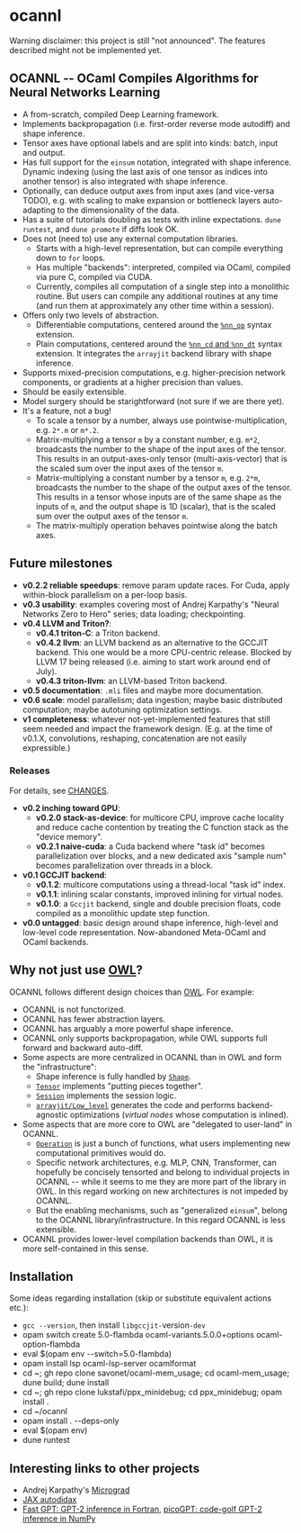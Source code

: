 ocannl
======

Warning disclaimer: this project is still "not announced". The features described might not be implemented yet.

## OCANNL -- OCaml Compiles Algorithms for Neural Networks Learning

* A from-scratch, compiled Deep Learning framework.
* Implements backpropagation (i.e. first-order reverse mode autodiff) and shape inference.
* Tensor axes have optional labels and are split into kinds: batch, input and output.
* Has full support for the `einsum` notation, integrated with shape inference. Dynamic indexing (using the last axis of one tensor as indices into another tensor) is also integrated with shape inference.
* Optionally, can deduce output axes from input axes (and vice-versa TODO), e.g. with scaling to make expansion or bottleneck layers auto-adapting to the dimensionality of the data.
* Has a suite of tutorials doubling as tests with inline expectations. `dune runtest`, and `dune promote` if diffs look OK.
* Does not (need to) use any external computation libraries.
  * Starts with a high-level representation, but can compile everything down to `for` loops.
  * Has multiple "backends": interpreted, compiled via OCaml, compiled via pure C, compiled via CUDA.
  * Currently, compiles all computation of a single step into a monolithic routine. But users can compile any additional routines at any time (and run them at approximately any other time within a session).
* Offers only two levels of abstraction.
  * Differentiable computations, centered around the [`%nn_op`](lib/ppx_nn_op.ml) syntax extension.
  * Plain computations, centered around the [`%nn_cd` and `%nn_dt`](lib/ppx_nn_cd.ml) syntax extension. It integrates the `arrayjit` backend library with shape inference.
* Supports mixed-precision computations, e.g. higher-precision network components, or gradients at a higher precision than values.
* Should be easily extensible.
* Model surgery should be starightforward (not sure if we are there yet).
* It's a feature, not a bug!
  * To scale a tensor by a number, always use pointwise-multiplication, e.g. `2*.m` or `m*.2`.
  * Matrix-multiplying a tensor `m` by a constant number, e.g. `m*2`, broadcasts the number to the shape of the input axes of the tensor. This results in an output-axes-only tensor (multi-axis-vector) that is the scaled sum over the input axes of the tensor `m`.
  * Matrix-multiplying a constant number by a tensor `m`, e.g. `2*m`, broadcasts the number to the shape of the output axes of the tensor. This results in a tensor whose inputs are of the same shape as the inputs of `m`, and the output shape is 1D (scalar), that is the scaled sum over the output axes of the tensor `m`.
  * The matrix-multiply operation behaves pointwise along the batch axes.
  
## Future milestones

* **v0.2.2 reliable speedups**: remove param update races. For Cuda, apply within-block parallelism on a per-loop basis.
* **v0.3 usability**: examples covering most of Andrej Karpathy's "Neural Networks Zero to Hero" series; data loading; checkpointing.
* **v0.4 LLVM and Triton?**:
  * **v0.4.1 triton-C**: a Triton backend.
  * **v0.4.2 llvm**: an LLVM backend as an alternative to the GCCJIT backend. This one would be a more CPU-centric release. Blocked by LLVM 17 being released (i.e. aiming to start work around end of July).
  * **v0.4.3 triton-llvm**: an LLVM-based Triton backend.
* **v0.5 documentation**: `.mli` files and maybe more documentation.
* **v0.6 scale**: model parallelism; data ingestion; maybe basic distributed computation; maybe autotuning optimization settings.
* **v1 completeness**: whatever not-yet-implemented features that still seem needed and impact the framework design. (E.g. at the time of v0.1.X, convolutions, reshaping, concatenation are not easily expressible.)

### Releases

For details, see [CHANGES](CHANGES.md).

* **v0.2 inching toward GPU**:
  * **v0.2.0 stack-as-device**: for multicore CPU, improve cache locality and reduce cache contention by treating the C function stack as the "device memory".
  * **v0.2.1 naive-cuda**: a Cuda backend where "task id" becomes parallelization over blocks, and a new dedicated axis "sample num" becomes parallelization over threads in a block.
* **v0.1 GCCJIT backend**:
  * **v0.1.2**: multicore computations using a thread-local "task id" index.
  * **v0.1.1**: inlining scalar constants, improved inlining for virtual nodes.
  * **v0.1.0**: a `Gccjit` backend, single and double precision floats, code compiled as a monolithic update step function.
* **v0.0 untagged**: basic design around shape inference, high-level and low-level code representation. Now-abandoned Meta-OCaml and OCaml backends.


## Why not just use [OWL](https://ocaml.xyz/)?

OCANNL follows different design choices than [OWL](https://ocaml.xyz/). For example:
* OCANNL is not functorized.
* OCANNL has fewer abstraction layers.
* OCANNL has arguably a more powerful shape inference.
* OCANNL only supports backpropagation, while OWL supports full forward and backward auto-diff.
* Some aspects are more centralized in OCANNL than in OWL and form the "infrastructure":
  * Shape inference is fully handled by [`Shape`](lib/shape.ml).
  * [`Tensor`](lib/tensor.ml) implements "putting pieces together".
  * [`Session`](lib/session.ml) implements the session logic.
  * [`arrayjit/Low_level`](arrayjit/) generates the code and performs backend-agnostic optimizations (_virtual nodes_ whose computation is inlined).
* Some aspects that are more core to OWL are "delegated to user-land" in OCANNL.
  * [`Operation`](lib/operation.ml) is just a bunch of functions, what users implementing new computational primitives would do.
  * Specific network architectures, e.g. MLP, CNN, Transformer, can hopefully be concisely tensorted and belong to individual projects in OCANNL -- while it seems to me they are more part of the library in OWL. In this regard working on new architectures is not impeded by OCANNL.
  * But the enabling mechanisms, such as "generalized `einsum`", belong to the OCANNL library/infrastructure. In this regard OCANNL is less extensible.
* OCANNL provides lower-level compilation backends than OWL, it is more self-contained in this sense.

## Installation

Some ideas regarding installation (skip or substitute equivalent actions etc.):
* `gcc --version`, then install `libgccjit-`version`-dev`
* opam switch create 5.0-flambda ocaml-variants.5.0.0+options ocaml-option-flambda
* eval $(opam env --switch=5.0-flambda)
* opam install lsp ocaml-lsp-server ocamlformat
* cd ~; gh repo clone savonet/ocaml-mem_usage; cd ocaml-mem_usage; dune build; dune install
* cd ~; gh repo clone lukstafi/ppx_minidebug; cd ppx_minidebug; opam install .
* cd ~/ocannl
* opam install . --deps-only
* eval $(opam env)
* dune runtest

## Interesting links to other projects

* Andrej Karpathy's [Micrograd](https://github.com/karpathy/micrograd)
* [JAX autodidax](https://jax.readthedocs.io/en/latest/autodidax.html)
* [Fast GPT: GPT-2 inference in Fortran](https://github.com/certik/fastGPT/), [picoGPT: code-golf GPT-2 inference in NumPy](https://github.com/jaymody/picoGPT)